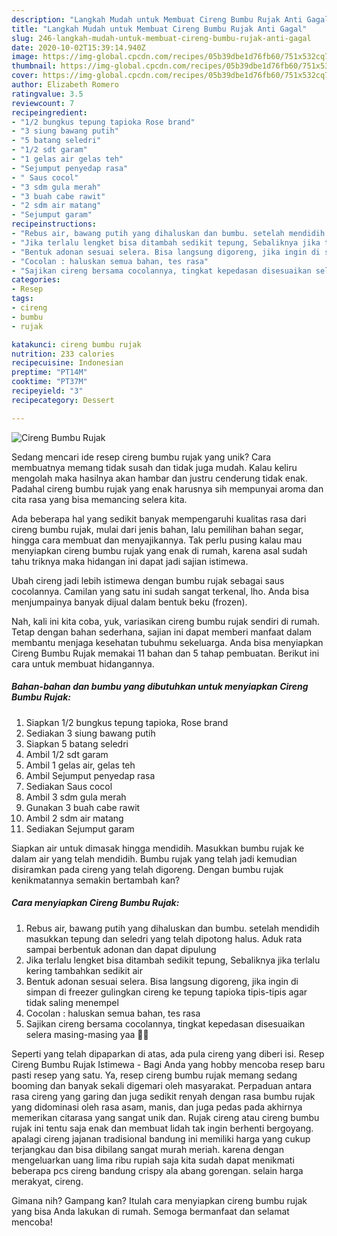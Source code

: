 ```yaml
---
description: "Langkah Mudah untuk Membuat Cireng Bumbu Rujak Anti Gagal"
title: "Langkah Mudah untuk Membuat Cireng Bumbu Rujak Anti Gagal"
slug: 246-langkah-mudah-untuk-membuat-cireng-bumbu-rujak-anti-gagal
date: 2020-10-02T15:39:14.940Z
image: https://img-global.cpcdn.com/recipes/05b39dbe1d76fb60/751x532cq70/cireng-bumbu-rujak-foto-resep-utama.jpg
thumbnail: https://img-global.cpcdn.com/recipes/05b39dbe1d76fb60/751x532cq70/cireng-bumbu-rujak-foto-resep-utama.jpg
cover: https://img-global.cpcdn.com/recipes/05b39dbe1d76fb60/751x532cq70/cireng-bumbu-rujak-foto-resep-utama.jpg
author: Elizabeth Romero
ratingvalue: 3.5
reviewcount: 7
recipeingredient:
- "1/2 bungkus tepung tapioka Rose brand"
- "3 siung bawang putih"
- "5 batang seledri"
- "1/2 sdt garam"
- "1 gelas air gelas teh"
- "Sejumput penyedap rasa"
- " Saus cocol"
- "3 sdm gula merah"
- "3 buah cabe rawit"
- "2 sdm air matang"
- "Sejumput garam"
recipeinstructions:
- "Rebus air, bawang putih yang dihaluskan dan bumbu. setelah mendidih masukkan tepung dan seledri yang telah dipotong halus. Aduk rata sampai berbentuk adonan dan dapat dipulung"
- "Jika terlalu lengket bisa ditambah sedikit tepung, Sebaliknya jika terlalu kering tambahkan sedikit air"
- "Bentuk adonan sesuai selera. Bisa langsung digoreng, jika ingin di simpan di freezer gulingkan cireng ke tepung tapioka tipis-tipis agar tidak saling menempel"
- "Cocolan : haluskan semua bahan, tes rasa"
- "Sajikan cireng bersama cocolannya, tingkat kepedasan disesuaikan selera masing-masing yaa 🥰🥰"
categories:
- Resep
tags:
- cireng
- bumbu
- rujak

katakunci: cireng bumbu rujak 
nutrition: 233 calories
recipecuisine: Indonesian
preptime: "PT14M"
cooktime: "PT37M"
recipeyield: "3"
recipecategory: Dessert

---
```



![Cireng Bumbu Rujak](https://img-global.cpcdn.com/recipes/05b39dbe1d76fb60/751x532cq70/cireng-bumbu-rujak-foto-resep-utama.jpg)

Sedang mencari ide resep cireng bumbu rujak yang unik? Cara membuatnya memang tidak susah dan tidak juga mudah. Kalau keliru mengolah maka hasilnya akan hambar dan justru cenderung tidak enak. Padahal cireng bumbu rujak yang enak harusnya sih mempunyai aroma dan cita rasa yang bisa memancing selera kita.

Ada beberapa hal yang sedikit banyak mempengaruhi kualitas rasa dari cireng bumbu rujak, mulai dari jenis bahan, lalu pemilihan bahan segar, hingga cara membuat dan menyajikannya. Tak perlu pusing kalau mau menyiapkan cireng bumbu rujak yang enak di rumah, karena asal sudah tahu triknya maka hidangan ini dapat jadi sajian istimewa.

Ubah cireng jadi lebih istimewa dengan bumbu rujak sebagai saus cocolannya. Camilan yang satu ini sudah sangat terkenal, lho. Anda bisa menjumpainya banyak dijual dalam bentuk beku (frozen).


Nah, kali ini kita coba, yuk, variasikan cireng bumbu rujak sendiri di rumah. Tetap dengan bahan sederhana, sajian ini dapat memberi manfaat dalam membantu menjaga kesehatan tubuhmu sekeluarga. Anda bisa menyiapkan Cireng Bumbu Rujak memakai 11 bahan dan 5 tahap pembuatan. Berikut ini cara untuk membuat hidangannya.

<!--inarticleads1-->

##### Bahan-bahan dan bumbu yang dibutuhkan untuk menyiapkan Cireng Bumbu Rujak:

1. Siapkan 1/2 bungkus tepung tapioka, Rose brand
1. Sediakan 3 siung bawang putih
1. Siapkan 5 batang seledri
1. Ambil 1/2 sdt garam
1. Ambil 1 gelas air, gelas teh
1. Ambil Sejumput penyedap rasa
1. Sediakan  Saus cocol
1. Ambil 3 sdm gula merah
1. Gunakan 3 buah cabe rawit
1. Ambil 2 sdm air matang
1. Sediakan Sejumput garam


Siapkan air untuk dimasak hingga mendidih. Masukkan bumbu rujak ke dalam air yang telah mendidih. Bumbu rujak yang telah jadi kemudian disiramkan pada cireng yang telah digoreng. Dengan bumbu rujak kenikmatannya semakin bertambah kan? 

<!--inarticleads2-->

##### Cara menyiapkan Cireng Bumbu Rujak:

1. Rebus air, bawang putih yang dihaluskan dan bumbu. setelah mendidih masukkan tepung dan seledri yang telah dipotong halus. Aduk rata sampai berbentuk adonan dan dapat dipulung
1. Jika terlalu lengket bisa ditambah sedikit tepung, Sebaliknya jika terlalu kering tambahkan sedikit air
1. Bentuk adonan sesuai selera. Bisa langsung digoreng, jika ingin di simpan di freezer gulingkan cireng ke tepung tapioka tipis-tipis agar tidak saling menempel
1. Cocolan : haluskan semua bahan, tes rasa
1. Sajikan cireng bersama cocolannya, tingkat kepedasan disesuaikan selera masing-masing yaa 🥰🥰


Seperti yang telah dipaparkan di atas, ada pula cireng yang diberi isi. Resep Cireng Bumbu Rujak Istimewa - Bagi Anda yang hobby mencoba resep baru pasti resep yang satu. Ya, resep cireng bumbu rujak memang sedang booming dan banyak sekali digemari oleh masyarakat. Perpaduan antara rasa cireng yang garing dan juga sedikit renyah dengan rasa bumbu rujak yang didominasi oleh rasa asam, manis, dan juga pedas pada akhirnya memerikan citarasa yang sangat unik dan. Rujak cireng atau cireng bumbu rujak ini tentu saja enak dan membuat lidah tak ingin berhenti bergoyang. apalagi cireng jajanan tradisional bandung ini memiliki harga yang cukup terjangkau dan bisa dibilang sangat murah meriah. karena dengan mengeluarkan uang lima ribu rupiah saja kita sudah dapat menikmati beberapa pcs cireng bandung crispy ala abang gorengan. selain harga merakyat, cireng. 

Gimana nih? Gampang kan? Itulah cara menyiapkan cireng bumbu rujak yang bisa Anda lakukan di rumah. Semoga bermanfaat dan selamat mencoba!
